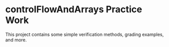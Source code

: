 <h1>controlFlowAndArrays Practice Work</h1>
This project contains some simple verification methods, grading examples, and more.
